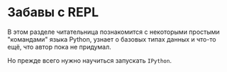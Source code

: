 # Забавы с REPL

В этом разделе читательница познакомится с некоторыми простыми "командами" языка Python,
узнает о базовых типах данных и что-то ещё, что автор пока не придумал.

Но прежде всего нужно научиться запускать `IPython`.

